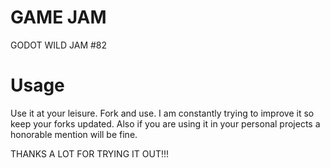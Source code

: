 # GAME JAM 
GODOT WILD JAM #82

# Usage
Use it at your leisure. Fork and use. I am constantly trying to improve it so keep your forks updated.
Also if you are using it in your personal projects a honorable mention will be fine.

THANKS A LOT FOR TRYING IT OUT!!!
